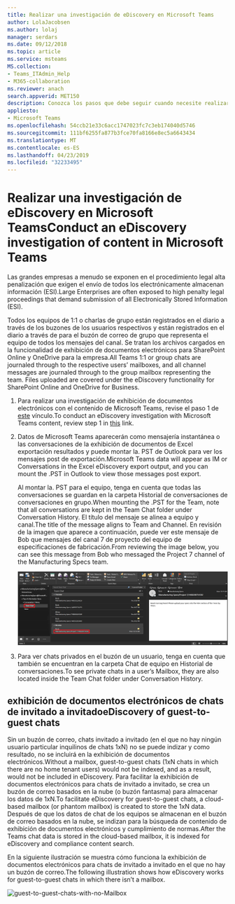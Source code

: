 ```yaml
---
title: Realizar una investigación de eDiscovery en Microsoft Teams
author: LolaJacobsen
ms.author: lolaj
manager: serdars
ms.date: 09/12/2018
ms.topic: article
ms.service: msteams
MS.collection:
- Teams_ITAdmin_Help
- M365-collaboration
ms.reviewer: anach
search.appverid: MET150
description: Conozca los pasos que debe seguir cuando necesite realizar una investigación de eDiscovery, como por ejemplo, cuando debe entregar toda la información almacenada electrónicamente para procedimientos legales.
appliesto:
- Microsoft Teams
ms.openlocfilehash: 54ccb21e33c6acc1747023fc7c3eb174040d5746
ms.sourcegitcommit: 111bf6255fa877b3fce70fa8166e8ec5a6643434
ms.translationtype: MT
ms.contentlocale: es-ES
ms.lasthandoff: 04/23/2019
ms.locfileid: "32233495"
---
```

<a name="conduct-an-ediscovery-investigation-of-content-in-microsoft-teams"></a><span data-ttu-id="ab347-103">Realizar una investigación de eDiscovery en Microsoft Teams</span><span class="sxs-lookup"><span data-stu-id="ab347-103">Conduct an eDiscovery investigation of content in Microsoft Teams</span></span>
============================

<span data-ttu-id="ab347-104">Las grandes empresas a menudo se exponen en el procedimiento legal alta penalización que exigen el envío de todos los electrónicamente almacenan información (ESI).</span><span class="sxs-lookup"><span data-stu-id="ab347-104">Large Enterprises are often exposed to high penalty legal proceedings that demand submission of all Electronically Stored Information (ESI).</span></span>

<span data-ttu-id="ab347-p101">Todos los equipos de 1:1 o charlas de grupo están registrados en el diario a través de los buzones de los usuarios respectivos y están registrados en el diario a través de para el buzón de correo de grupo que representa el equipo de todos los mensajes del canal. Se tratan los archivos cargados en la funcionalidad de exhibición de documentos electrónicos para SharePoint Online y OneDrive para la empresa.</span><span class="sxs-lookup"><span data-stu-id="ab347-p101">All Teams 1:1 or group chats are journaled through to the respective users’ mailboxes, and all channel messages are journaled through to the group mailbox representing the team. Files uploaded are covered under the eDiscovery functionality for SharePoint Online and OneDrive for Business.</span></span>

1.  <span data-ttu-id="ab347-107">Para realizar una investigación de exhibición de documentos electrónicos con el contenido de Microsoft Teams, revise el paso 1 de [este](https://support.office.com/article/Manage-eDiscovery-cases-in-the-Office-365-Security-Compliance-Center-edea80d6-20a7-40fb-b8c4-5e8c8395f6da) vínculo.</span><span class="sxs-lookup"><span data-stu-id="ab347-107">To conduct an eDiscovery investigation with Microsoft Teams content, review step 1 in [this](https://support.office.com/article/Manage-eDiscovery-cases-in-the-Office-365-Security-Compliance-Center-edea80d6-20a7-40fb-b8c4-5e8c8395f6da) link.</span></span>

2.  <span data-ttu-id="ab347-108">Datos de Microsoft Teams aparecerán como mensajería instantánea o las conversaciones de la exhibición de documentos de Excel exportación resultados y puede montar la. PST de Outlook para ver los mensajes post de exportación.</span><span class="sxs-lookup"><span data-stu-id="ab347-108">Microsoft Teams data will appear as IM or Conversations in the Excel eDiscovery export output, and you can mount the .PST in Outlook to view those messages post export.</span></span>

    <span data-ttu-id="ab347-109">Al montar la. PST para el equipo, tenga en cuenta que todas las conversaciones se guardan en la carpeta Historial de conversaciones de conversaciones en grupo.</span><span class="sxs-lookup"><span data-stu-id="ab347-109">When mounting the .PST for the Team, note that all conversations are kept in the Team Chat folder under Conversation History.</span></span> <span data-ttu-id="ab347-110">El título del mensaje se alinea a equipo y canal.</span><span class="sxs-lookup"><span data-stu-id="ab347-110">The title of the message aligns to Team and Channel.</span></span> <span data-ttu-id="ab347-111">En revisión de la imagen que aparece a continuación, puede ver este mensaje de Bob que mensajes del canal 7 de proyecto del equipo de especificaciones de fabricación.</span><span class="sxs-lookup"><span data-stu-id="ab347-111">From reviewing the image below, you can see this message from Bob who messaged the Project 7 channel of the Manufacturing Specs team.</span></span>

    ![Captura de pantalla de una carpeta de conversaciones en grupo en el buzón del usuario en Outlook](media/Conduct_an_eDiscovery_investigation_of_content_in_Microsoft_Teams_image1.png)

3.  <span data-ttu-id="ab347-113">Para ver chats privados en el buzón de un usuario, tenga en cuenta que también se encuentran en la carpeta Chat de equipo en Historial de conversaciones.</span><span class="sxs-lookup"><span data-stu-id="ab347-113">To see private chats in a user’s Mailbox, they are also located inside the Team Chat folder under Conversation History.</span></span>

## <a name="ediscovery-of-guest-to-guest-chats"></a><span data-ttu-id="ab347-114">exhibición de documentos electrónicos de chats de invitado a invitado</span><span class="sxs-lookup"><span data-stu-id="ab347-114">eDiscovery of guest-to-guest chats</span></span>

<span data-ttu-id="ab347-115">Sin un buzón de correo, chats invitado a invitado (en el que no hay ningún usuario particular inquilinos de chats 1xN) no se puede indizar y como resultado, no se incluirá en la exhibición de documentos electrónicos.</span><span class="sxs-lookup"><span data-stu-id="ab347-115">Without a mailbox, guest-to-guest chats (1xN chats in which there are no home tenant users) would not be indexed, and as a result, would not be included in eDiscovery.</span></span> <span data-ttu-id="ab347-116">Para facilitar la exhibición de documentos electrónicos para chats de invitado a invitado, se crea un buzón de correo basados en la nube (o buzón fantasma) para almacenar los datos de 1xN.</span><span class="sxs-lookup"><span data-stu-id="ab347-116">To facilitate eDiscovery for guest-to-guest chats, a cloud-based mailbox (or phantom mailbox) is created to store the 1xN data.</span></span> <span data-ttu-id="ab347-117">Después de que los datos de chat de los equipos se almacenan en el buzón de correo basados en la nube, se indizan para la búsqueda de contenido de exhibición de documentos electrónicos y cumplimiento de normas.</span><span class="sxs-lookup"><span data-stu-id="ab347-117">After the Teams chat data is stored in the cloud-based mailbox, it is indexed for eDiscovery and compliance content search.</span></span>

<span data-ttu-id="ab347-118">En la siguiente ilustración se muestra cómo funciona la exhibición de documentos electrónicos para chats de invitado a invitado en el que no hay un buzón de correo.</span><span class="sxs-lookup"><span data-stu-id="ab347-118">The following illustration shows how eDiscovery works for guest-to-guest chats in which there isn’t a mailbox.</span></span>

![guest-to-guest-chats-with-no-Mailbox](media/conduct-an-ediscovery-investigation-of-content-in-microsoft-teams-image2.png)
